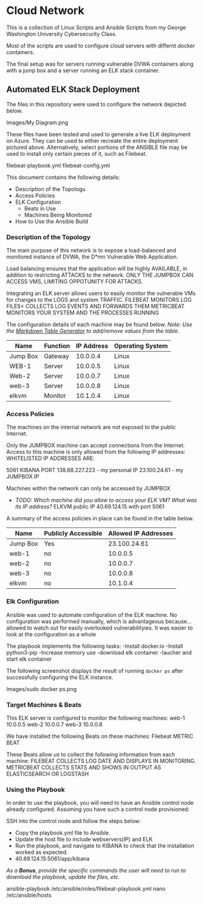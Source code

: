 # Cloud Network
This is a collection of Linux Scripts and Ansible Scripts from my George Washington University Cybersecurity Class.

Most of the scripts are used to configure cloud servers with differnt docker containers.

The final setup was for servers running vulnerable DVWA containers along with a jump box and a server running an ELK stack container.



## Automated ELK Stack Deployment

The files in this repository were used to configure the network depicted below.

Images/My Diagram.png

These files have been tested and used to generate a live ELK deployment on Azure. They can be used to either recreate the entire deployment pictured above. Alternatively, select portions of the ANSIBLE file may be used to install only certain pieces of it, such as Filebeat.

filebeat-playbook.yml
filebeat-config.yml

This document contains the following details:
- Description of the Topologu
- Access Policies
- ELK Configuration
  - Beats in Use
  - Machines Being Monitored
- How to Use the Ansible Build


### Description of the Topology

The main purpose of this network is to expose a load-balanced and monitored instance of DVWA, the D*mn Vulnerable Web Application.

Load balancing ensures that the application will be highly AVAILABLE, in addition to restricting ATTACKS to the network.
ONLY THE JUMPBOX CAN ACCESS VMS, LIMITING OPPOTUNITY FOR ATTACKS.

Integrating an ELK server allows users to easily monitor the vulnerable VMs for changes to the LOGS and system TRAFFIC.
FILEBEAT MONITORS LOG FILES< COLLECTS LOG EVENTS AND FORWARDS THEM
METRICBEAT MONITORS YOUR SYSTEM AND THE PROCESSES RUNNING

The configuration details of each machine may be found below.
_Note: Use the [Markdown Table Generator](http://www.tablesgenerator.com/markdown_tables) to add/remove values from the table_.

| Name     | Function | IP Address | Operating System |
|----------|----------|------------|------------------|
| Jump Box | Gateway  |10.0.0.4    |Linux             |
| WEB-1    | Server   |10.0.0.5    |Linux             |
| Web-2    | Server   |10.0.0.7    |Linux             |
| web-3    | Server   | 10.0.0.8   |Linux             |
| elkvm    | Monitor  |10.1.0.4    |Linux             |

### Access Policies

The machines on the internal network are not exposed to the public Internet. 

Only the JUMPBOX machine can accept connections from the Internet. Access to this machine is only allowed from the following IP addresses:
WHITELISTED IP ADDRESSES ARE:

5061 KIBANA PORT
138.88.227.223 - my personal IP
23.100.24.61 - my JUMPBOX IP

Machines within the network can only be accessed by JUMPBOX
- _TODO: Which machine did you allow to access your ELK VM? What was its IP address?_
	ELKVM public IP 40.69.124.15 with port 5061

A summary of the access policies in place can be found in the table below.

| Name     | Publicly Accessible | Allowed IP Addresses |
|----------|---------------------|----------------------|
| Jump Box | Yes                 | 23.100.24.61         |
| web-1    | no                  |  10.0.0.5            |
| web-2    | no                  |  10.0.0.7            |
| web-3    | no                  | 10.0.0.8             |
|elkvm     |no                   |10.1.0.4              |


### Elk Configuration

Ansible was used to automate configuration of the ELK machine. No configuration was performed manually, which is advantageous because...
allowed to watch out for easily overlooked vulnerabilityies. It was easier to look at the configuration as a whole

The playbook implements the following tasks:
-Install docker.io
-Install python3-pip
-Increase memory use
-download elk container
-laucher and start elk container

The following screenshot displays the result of running `docker ps` after successfully configuring the ELK instance.

Images/sudo docker ps.png

### Target Machines & Beats
This ELK server is configured to monitor the following machines:
web-1 10.0.0.5
web-2 10.0.0.7
web-3 10.0.0.8

We have installed the following Beats on these machines:
Filebeat
METRIC BEAT

These Beats allow us to collect the following information from each machine:
FILEBEAT COLLECTS LOG DATE AND DISPLAYS IN MONITORING. METRICBEAT COLLECTS STATS AND SHOWS IN OUTPUT AS ELASTICSEARCH OR LOGSTASH

### Using the Playbook
In order to use the playbook, you will need to have an Ansible control node already configured. Assuming you have such a control node provisioned: 

SSH into the control node and follow the steps below:
- Copy the playbook.yml file to Ansible.
- Update the host file to include webservers(IP) and ELK
- Run the playbook, and navigate to KIBANA to check that the installation worked as expected.
- 40.69.124.15:5061/app/kibana


_As a **Bonus**, provide the specific commands the user will need to run to download the playbook, update the files, etc._

ansible-playbook /etc/ansible/roles/filebeat-playbook.yml
nano /etc/ansible/hosts
